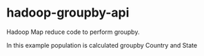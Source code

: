 # hadoop-groupby-api
Hadoop Map reduce code to perform groupby.

In this example population is calculated groupby Country and State

